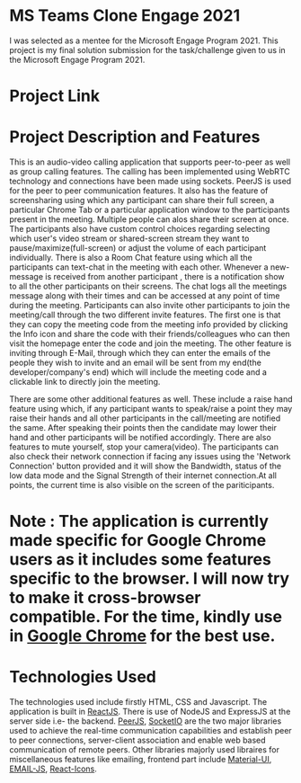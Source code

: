 # MS Teams Clone Engage 2021
 I was selected as a mentee for the Microsoft Engage Program 2021. This project is my final solution submission for the task/challenge given to us in the  Microsoft Engage Program  2021.
 
 # Project Link
 
 # Project Description and Features
 
  This is an audio-video calling application that supports peer-to-peer as well as group calling features. The calling has been implemented using WebRTC technology and connections   have been made using sockets. PeerJS is used for the peer to peer communication features. It also has the feature of screensharing using which any participant can share their     full screen, a particular Chrome Tab or a particular application window to the participants present in the meeting. Multiple people can alos share their screen at once. 
  The participants also have custom control choices regarding selecting which user's video stream or shared-screen stream they want to pause/maximize(full-screen) or adjust the     volume of each participant individually. There is also a Room Chat feature using which all the participants can text-chat in the meeting with each other. Whenever a new-message   is received from another participant , there is a notification show to all the other participants on their screens. The chat logs all the meetings message along with their times   and can be accessed at any point of time during the meeting. Participants can also invite other participants to join the meeting/call through the two different invite features.   The first one is that they can copy the meeting code from the meeting info provided by clicking the Info icon and share the code with their friends/colleagues who can then visit   the homepage enter the code and join the meeting. The other feature is inviting through E-Mail, through which they can enter the emails of the people they wish to invite and an   email will be sent from my end(the developer/company's end) which will include the meeting code and a clickable link to directly join the meeting.
  
  There are some other additional features as well. These include a raise hand feature using which, if any participant wants to speak/raise a point they may raise their hands and   all other participants in the call/meeting are notified the same. After speaking their points then the candidate may lower their hand and other participants will be notified       accordingly. There are also features to mute yourself, stop your camera(video). The participants can also check their network connection if facing any issues using the 'Network   Connection' button provided and it will show the Bandwidth, status of the low data mode and the Signal Strength of their internet connection.At all points, the current time is     also visible on the screen of the pariticipants.
 
 # Note : The application is currently made specific for Google Chrome users as it includes some features specific to the browser. I will now try to make it cross-browser compatible. For the time, kindly use in [Google Chrome](https://www.google.com/intl/en_in/chrome/) for the best use.
 
 # Technologies Used
 
  The technologies used include firstly HTML, CSS and Javascript. The application is built in [ReactJS](https://reactjs.org/). There is use of NodeJS and ExpressJS at the server     side i.e- the backend.
  [PeerJS](https://peerjs.com/), [SocketIO](https://socket.io/) are the two major libraries used to achieve the real-time communication capabilities and establish peer to peer       connections, server-client association and enable web based communication of remote peers.
  Other libraries majorly used libraires for miscellaneous features like emailing, frontend part include [Material-UI](https://material-ui.com/), [EMAIL-JS](https://www.emailjs.com/), [React-Icons](https://react-icons.github.io/react-icons).

